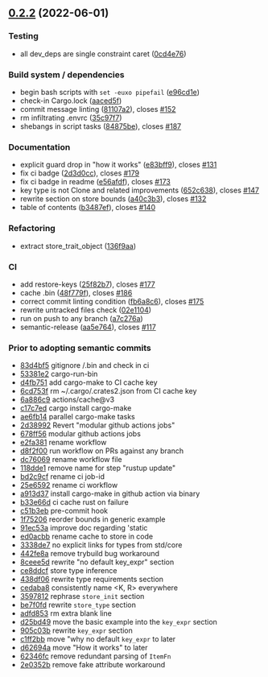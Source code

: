 ## [0.2.2](https://github.com/mobusoperandi/michie/compare/v0.2.1...v0.2.2) (2022-06-01)


### Testing

* all dev_deps are single constraint caret ([0cd4e76](https://github.com/mobusoperandi/michie/commit/0cd4e769b731879d15324eb0b995e51bb7170628))


### Build system / dependencies

* begin bash scripts with `set -euxo pipefail` ([e96cd1e](https://github.com/mobusoperandi/michie/commit/e96cd1e3208770e6a5479b40413249fc531565ad))
* check-in Cargo.lock ([aaced5f](https://github.com/mobusoperandi/michie/commit/aaced5fb87762195bb3e896512af48a661384ae9))
* commit message linting ([81107a2](https://github.com/mobusoperandi/michie/commit/81107a2798762eb0f60a68787ded8da183f36f74)), closes [#152](https://github.com/mobusoperandi/michie/issues/152)
* rm infiltrating .envrc ([35c97f7](https://github.com/mobusoperandi/michie/commit/35c97f7d1434b09a4e050f1e48897df4159e866b))
* shebangs in script tasks ([84875be](https://github.com/mobusoperandi/michie/commit/84875be05f29e1915577abbfbf72706d8de8d060)), closes [#187](https://github.com/mobusoperandi/michie/issues/187)


### Documentation

* explicit guard drop in "how it works" ([e83bff9](https://github.com/mobusoperandi/michie/commit/e83bff98541eb85e7a94c8e487f804b970676536)), closes [#131](https://github.com/mobusoperandi/michie/issues/131)
* fix ci badge ([2d3d0cc](https://github.com/mobusoperandi/michie/commit/2d3d0cc60fff4b3405ed54fb44a9ab4209216086)), closes [#179](https://github.com/mobusoperandi/michie/issues/179)
* fix ci badge in readme ([e56afdf](https://github.com/mobusoperandi/michie/commit/e56afdf7eeaf1544b036e0d7074c5f874b2bc2c9)), closes [#173](https://github.com/mobusoperandi/michie/issues/173)
* key type is not Clone and related improvements ([652c638](https://github.com/mobusoperandi/michie/commit/652c638d82afbf1d10dab6ba067c20b0f774aedf)), closes [#147](https://github.com/mobusoperandi/michie/issues/147)
* rewrite section on store bounds ([a40c3b3](https://github.com/mobusoperandi/michie/commit/a40c3b392f2b04a823cb654fc7ff1fe12b42543b)), closes [#132](https://github.com/mobusoperandi/michie/issues/132)
* table of contents ([b3487ef](https://github.com/mobusoperandi/michie/commit/b3487ef456c1dc9bc5a0616597b5b1b0933d74dd)), closes [#140](https://github.com/mobusoperandi/michie/issues/140)


### Refactoring

* extract store_trait_object ([136f9aa](https://github.com/mobusoperandi/michie/commit/136f9aaddef9def59e4ad07ffc26ade968ab5f81))


### CI

* add restore-keys ([25f82b7](https://github.com/mobusoperandi/michie/commit/25f82b735c57c9cad9eb440f13b2f553f02a0f28)), closes [#177](https://github.com/mobusoperandi/michie/issues/177)
* cache .bin ([48f779f](https://github.com/mobusoperandi/michie/commit/48f779f53c7e96f88d0df9ec16967fa04dd411a9)), closes [#186](https://github.com/mobusoperandi/michie/issues/186)
* correct commit linting condition ([fb6a8c6](https://github.com/mobusoperandi/michie/commit/fb6a8c6f39e40d7a23291742ebeac05cba287953)), closes [#175](https://github.com/mobusoperandi/michie/issues/175)
* rewrite untracked files check ([02e1104](https://github.com/mobusoperandi/michie/commit/02e1104c7e3c32999a84103861f17f7689e4bd7c))
* run on push to any branch ([a7c276a](https://github.com/mobusoperandi/michie/commit/a7c276afbb6ffaf1882f30d73234878c606d5120))
* semantic-release ([aa5e764](https://github.com/mobusoperandi/michie/commit/aa5e764068949a0d02c8a7f6cbd013548c46de91)), closes [#117](https://github.com/mobusoperandi/michie/issues/117)

### Prior to adopting semantic commits

- [83d4bf5](https://github.com/mobusoperandi/michie/commit/83d4bf5abdd5b9ef17584f32274439452da7cb30) gitignore /.bin and check in ci
- [53381e2](https://github.com/mobusoperandi/michie/commit/53381e23fe794471caebad16c84b4e4ea1fc1dca) cargo-run-bin
- [d4fb751](https://github.com/mobusoperandi/michie/commit/d4fb7515c0cb0d66a9e1baf14dd9e3c6b6070322) add cargo-make to CI cache key
- [6cd753f](https://github.com/mobusoperandi/michie/commit/6cd753fcf3203b0a415d072030004235d3f0df7b) rm ~/.cargo/.crates2.json from CI cache key
- [6a886c9](https://github.com/mobusoperandi/michie/commit/6a886c973ab3c37b69c4cb30232374a47be4bcff) actions/cache@v3
- [c17c7ed](https://github.com/mobusoperandi/michie/commit/c17c7ed18baa75de74234d261f4a1ef1223c3b9a) cargo install cargo-make
- [ae6fb14](https://github.com/mobusoperandi/michie/commit/ae6fb14d66024ad6991b1bd2cf3f860756b4e0df) parallel cargo-make tasks
- [2d38992](https://github.com/mobusoperandi/michie/commit/2d3899205f607877d8360920ebcacc3295204f8f) Revert "modular github actions jobs"
- [678ff56](https://github.com/mobusoperandi/michie/commit/678ff569e04ffb5e017b670e711fd40414acdbb4) modular github actions jobs
- [e2fa381](https://github.com/mobusoperandi/michie/commit/e2fa3812611e5ee96a2a1102209e5bf91add424d) rename workflow
- [d8f2f00](https://github.com/mobusoperandi/michie/commit/d8f2f00e7b85bfa87d2a0a94cb77f83468532584) run workflow on PRs against any branch
- [dc76069](https://github.com/mobusoperandi/michie/commit/dc76069ee36512dca6437bea39475459116512f7) rename workflow file
- [118dde1](https://github.com/mobusoperandi/michie/commit/118dde14e7cbfb0526fb720f2ecae70d91eeb03a) remove name for step "rustup update"
- [bd2c9cf](https://github.com/mobusoperandi/michie/commit/bd2c9cfc3b72cd48d3b9b18e52d8e075cc904eca) rename ci job-id
- [25e6592](https://github.com/mobusoperandi/michie/commit/25e6592fc8afea4f9852557666c176e593d44500) rename ci workflow
- [a913d37](https://github.com/mobusoperandi/michie/commit/a913d370efad8a0699ca1c3f8b2968e27263f02b) install cargo-make in github action via binary
- [b33e66d](https://github.com/mobusoperandi/michie/commit/b33e66d0721200b981014e883a71907ab12a284a) ci cache rust on failure
- [c51b3eb](https://github.com/mobusoperandi/michie/commit/c51b3ebf9fc0e2b87f8195b3608b41d614ab2651) pre-commit hook
- [1f75206](https://github.com/mobusoperandi/michie/commit/1f752065f1453e4aacee4db5b269b996e9281f6c) reorder bounds in generic example
- [91ec53a](https://github.com/mobusoperandi/michie/commit/91ec53a867bcc4530badc1844d071c3f8f026c82) improve doc regarding 'static
- [ed0acbb](https://github.com/mobusoperandi/michie/commit/ed0acbbebf1957d6d0f47697cee9d0157e87a89a) rename cache to store in code
- [3338de7](https://github.com/mobusoperandi/michie/commit/3338de7b9bb5edbeb26366725fec5672107eee02) no explicit links for types from std/core
- [442fe8a](https://github.com/mobusoperandi/michie/commit/442fe8a131aaa6219ffee4add5acaa342c903d9a) remove trybuild bug workaround
- [8ceee5d](https://github.com/mobusoperandi/michie/commit/8ceee5d8a67293fcd417739b5aa0a65a54b8eaa7) rewrite "no default key_expr" section
- [ce8ddcf](https://github.com/mobusoperandi/michie/commit/ce8ddcf3df86d43e3c15853bcde253f492942d8f) store type inference
- [438df06](https://github.com/mobusoperandi/michie/commit/438df063ee6e92e6bc3ac7ccfc0354d8726a7a7b) rewrite type requirements section
- [cedaba8](https://github.com/mobusoperandi/michie/commit/cedaba856e3bddcccf1d15fe147e032eb6e7985f) consistently name <K, R> everywhere
- [3597812](https://github.com/mobusoperandi/michie/commit/359781246eb03dcc75756ce55aeeec13c4fdd5cb) rephrase `store_init` section
- [be7f0fd](https://github.com/mobusoperandi/michie/commit/be7f0fd9b88768abe639aa60931d5d219d8b56a0) rewrite `store_type` section
- [adfd853](https://github.com/mobusoperandi/michie/commit/adfd85350669518a258c55f6930bbdefddcd0bb4) rm extra blank line
- [d25bd49](https://github.com/mobusoperandi/michie/commit/d25bd49f66144b9dfcb480a9629db7a1a8476678) move the basic example into the `key_expr` section
- [905c03b](https://github.com/mobusoperandi/michie/commit/905c03bc43d898cd14350a570a6a2faea6138627) rewrite `key_expr` section
- [c1ff2bb](https://github.com/mobusoperandi/michie/commit/c1ff2bb676f812afca7d440820213937ca7a0d9a) move "why no default `key_expr` to later
- [d62694a](https://github.com/mobusoperandi/michie/commit/d62694af6eb28dc71595bf6985413232a9c50b02) move "How it works" to later
- [62346fc](https://github.com/mobusoperandi/michie/commit/62346fc83f6080af3b1d2af43665b430eaaa5940) remove redundant parsing of `ItemFn`
- [2e0352b](https://github.com/mobusoperandi/michie/commit/2e0352bcaf044ff3be3e7e24ba7ad8ce855f6d9f) remove fake attribute workaround
